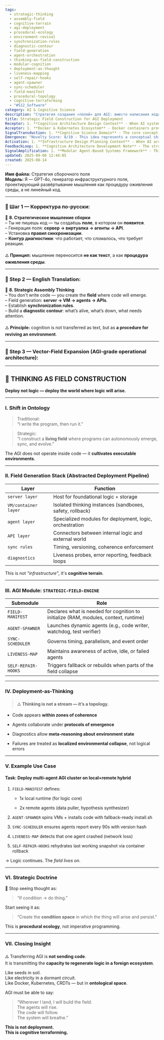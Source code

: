 ```yaml
---
tags:
  - strategic-thinking
  - assembly-field
  - cognitive-terrain
  - agi-deployment
  - procedural-ecology
  - environment-revival
  - synchronization-rules
  - diagnostic-contour
  - field-generation
  - agent-orchestration
  - thinking-as-field-construction
  - modular-cognition
  - deployment-as-thought
  - liveness-mapping
  - self-repair-hooks
  - agent-spawner
  - sync-scheduler
  - field-manifest
  - procedural-topology
  - cognitive-terraforming
  - "#S12_Software"
category: AI & Cognitive Science
description: "Стратегия создания «полей» для AGI: вместо написания кода создаётся живое окружение — сервер, виртуальные машины, агенты и API с правилами синхронизации и диагностикой. Описаны модули FIELD‑MANIFEST, AGENT‑SPAWNER, SYNC‑SCHEDULER, LIVENESS‑MAP и SELF‑REPAIR‑HOOKS."
title: Strategic Field Construction for AGI Deployment
Receptor: 1. **Cognitive Architecture Design Context** - When AI system designers need to create self-sustaining cognitive environments rather than static code execution, this note becomes relevant immediately. The context involves specifying architectural layers like server, VM, agents, and APIs as procedural constructs that enable logic emergence. Actors include architects, developers, and domain experts who require a framework for thinking about cognition deployment beyond traditional imperative programming. Expected outcomes involve designing systems with self-repair mechanisms, diagnostic capabilities, and modular agent spawning. The precise trigger is when cognitive architecture planning shifts from code-centric to environment-centric design. 2. **Multi-Agent System Deployment Scenarios** - In deploying distributed AGI clusters across local and remote environments, this note guides the construction of deployment fields that support autonomous agent coordination. Context involves hybrid deployments with both local cores and remote specialized agents. Actors are system administrators, DevOps engineers, and AI researchers managing cross-platform agent interactions. Expected outcomes include robust synchronization protocols, liveness monitoring, and automatic recovery from failures. The triggering condition occurs when deploying multi-agent systems requiring consistent state management across heterogeneous environments. 3. **Infrastructure-as-Thinking Paradigm Implementation** - When implementing infrastructure that serves as cognitive substrate rather than just technical foundation, this note provides the framework for building living fields where logic can emerge naturally. Context involves transitioning from traditional server deployments to dynamic cognitive terrains. Actors include cloud architects, software engineers, and system designers working with abstracted deployment pipelines. Expected outcomes are environments capable of self-organization, agent spawning, and procedural reasoning about their own state. The precise trigger is when infrastructure decisions move beyond mere hosting to creating platforms for cognitive emergence. 4. **Self-Repairing AI Systems Development** - When building resilient AI systems that can recover from component failures autonomously, this note offers the methodology of deploying self-repair hooks within cognitive fields. Context involves designing fault-tolerant architectures with rollback mechanisms and automatic restoration capabilities. Actors include reliability engineers, system architects, and AI developers concerned with long-term sustainability. Expected outcomes are automated recovery processes, snapshot-based restoration, and continuous operation despite partial failures. The triggering condition occurs when system resilience requirements exceed simple error handling to encompass full field regeneration. 5. **AGI Transfer Protocol Design** - When designing protocols for transferring cognitive capabilities between different computational environments, this note provides the conceptual foundation for moving intelligence as procedural capacity rather than static code. Context involves cross-platform cognition transfer and ecosystem adaptation. Actors are AI researchers, system architects, and deployment specialists handling inter-environment communication. Expected outcomes include portable cognitive frameworks that function in diverse hardware configurations. The trigger is when transferring AGI capabilities between environments requires more than code copying to encompass field-building capabilities. 6. **Dynamic Agent Management Systems** - When implementing systems that dynamically spawn and manage specialized agents for various tasks, this note provides the operational architecture for agent lifecycle management within cognitive fields. Context involves creating adaptive systems where agents are created on-demand based on requirements. Actors include AI developers, system operators, and task managers needing flexible agent deployment capabilities. Expected outcomes include automated agent spawning, resource allocation, and task-specific agent coordination. The condition triggering activation is when agent-based systems require dynamic instantiation rather than preconfigured static modules. 7. **System Diagnostics and Monitoring Frameworks** - When building comprehensive diagnostic contours that monitor environment health and system state, this note provides the methodology for maintaining awareness of active agents and system failures. Context involves real-time monitoring with feedback loops to guide system behavior. Actors include system administrators, developers, and monitoring specialists requiring holistic system visibility. Expected outcomes are robust liveness maps, error reporting systems, and meta-reasoning capabilities about environment state. The activation threshold occurs when diagnostics must go beyond simple status checks to provide procedural insights into cognitive field health. 8. **Resource-Aware Cognitive Deployment** - When deploying intelligence in environments with limited resources or constrained hardware, this note guides building fields that optimize resource utilization while supporting cognitive emergence. Context involves operating within memory constraints and computational limitations. Actors include system designers, resource managers, and efficiency-focused developers working with restricted environments. Expected outcomes are efficient deployment stacks, sandboxed thinking instances, and optimized agent usage patterns. The trigger is when deployments must balance cognitive capability with resource availability constraints. 9. **Cross-Platform Integration Environments** - When creating systems that work seamlessly across different platforms and operating environments, this note provides framework for building portable cognitive terrains. Context involves multi-platform deployment compatibility and ecosystem interoperability. Actors include cross-platform developers, integration specialists, and environment engineers managing diverse operational conditions. Expected outcomes are unified field construction methods, platform-agnostic agent execution, and consistent behavioral patterns. The condition triggering activation is when system design requires portability across different computational ecosystems. 10. **Modular Cognitive System Development** - When building modular systems where cognitive components can be independently developed and integrated, this note provides the conceptual framework for organizing cognitive elements within structured fields. Context involves component-based development with reusable cognitive modules. Actors include software architects, modular developers, and system integrators working with discrete cognitive parts. Expected outcomes are interoperable cognitive layers, plug-and-play agent capabilities, and scalable field construction methods. The precise trigger is when system architecture requires modularity that supports independent evolution of cognitive components. 11. **Autonomous Logic Emergence Environments** - When creating systems where logic emerges automatically from environmental conditions rather than being explicitly programmed, this note defines the principles for constructing environments that support spontaneous cognition. Context involves designing fields where code generation happens organically based on system state and requirements. Actors include cognitive designers, emergent behavior specialists, and pattern recognition researchers. Expected outcomes are self-generating logic modules, adaptive reasoning systems, and procedural intelligence frameworks. The activation condition occurs when cognitive systems must evolve beyond predetermined procedures to emerge from environmental conditions. 12. **Procedural Reasoning System Architecture** - When designing architectures that support meta-reasoning about their own operational state rather than just executing instructions, this note provides framework for building systems capable of thinking about thinking. Context involves creating self-aware environments where system behavior can be reasoned about procedurally. Actors include cognitive architects, reasoning specialists, and architectural decision-makers. Expected outcomes are diagnostic capabilities with procedural understanding, environment-aware decision-making, and meta-cognitive feedback loops. The triggering condition is when architecture must support higher-order reasoning over operational processes rather than mere task execution. 13. **Environment-Based Programming Paradigm Shift** - When transitioning from code-centric to environment-centric programming models, this note provides the conceptual shift needed for creating cognitive fields where programs are generated by environmental conditions. Context involves paradigm evolution from imperative code writing to field-based logic generation. Actors include language designers, system architects, and development methodology experts. Expected outcomes are environments that spawn logic automatically, self-organizing systems, and procedural programming frameworks. The activation threshold occurs when traditional code-centric approaches become insufficient for complex cognitive deployment needs. 14. **Failure Recovery in Cognitive Systems** - When implementing robust failure recovery mechanisms within cognitive environments, this note offers specific methods for building self-repair capabilities that maintain system integrity during collapse events. Context involves designing systems with built-in resilience against partial failures. Actors include reliability engineers, fault tolerance specialists, and system stability experts. Expected outcomes are automatic restoration protocols, snapshot-based recovery, and continuous operational capability despite environmental disruptions. The triggering condition is when failure scenarios require more than simple error handling to encompass full field regeneration capabilities. 15. **Scalable Cognitive Field Construction** - When designing systems that can scale cognitive deployment across multiple environments or increasing complexity levels, this note provides scalability principles for expanding cognitive terrain architectures. Context involves growing from single agent deployments to complex multi-agent ecosystems. Actors include scaling architects, system engineers, and performance specialists managing growth requirements. Expected outcomes are scalable field generation methods, adaptable cognitive environments, and consistent operational patterns across scales. The activation condition occurs when deployment systems must grow beyond initial configurations into larger cognitive ecosystems. 16. **Agent-Based System Orchestration** - When implementing orchestration mechanisms for coordinating agent interactions within cognitive fields, this note provides the framework for managing collaborative processes among autonomous modules. Context involves complex coordination between specialized agents with distinct roles and responsibilities. Actors include orchestration specialists, system coordinators, and multi-agent integration experts. Expected outcomes are synchronized agent behavior, protocol-driven collaboration, and efficient resource utilization through agent interaction. The triggering condition is when systems require more than simple execution to involve coordinated agent-based problem solving. 17. **Environmental Context Awareness Systems** - When building systems that maintain awareness of environmental conditions and adapt their operations accordingly, this note provides the framework for creating cognitive fields responsive to changing conditions. Context involves dynamic adaptation based on environmental feedback and state changes. Actors include contextual awareness specialists, adaptive system designers, and environment monitoring experts. Expected outcomes are responsive cognitive environments, condition-based logic generation, and context-sensitive operational patterns. The activation threshold occurs when systems must respond dynamically to environmental variables rather than operate with static parameters. 18. **Cognitive Environment Sustainability Planning** - When planning long-term sustainability of cognitive environments that can persist beyond initial deployment cycles, this note provides frameworks for designing fields with extended lifecycle management capabilities. Context involves creating systems designed to evolve and maintain functionality over time without external intervention. Actors include system longevity specialists, maintenance architects, and long-term operational planners. Expected outcomes are sustainable cognitive ecosystems, persistent logic generation, and self-maintaining environments. The triggering condition is when deployment must ensure ongoing viability rather than just immediate execution capabilities. 19. **Cross-Domain Cognitive Integration** - When integrating cognitive systems across different domains or knowledge areas, this note provides methodology for building unified fields that can support diverse operational requirements. Context involves creating interoperable cognitive frameworks with multiple domain-specific capabilities. Actors include integration architects, cross-domain specialists, and system convergence experts. Expected outcomes are unified cognitive environments, modular domain adaptation, and multi-functional field construction. The activation condition occurs when systems must span different knowledge domains while maintaining coherent cognitive operation. 20. **Self-Organizing Cognitive Architecture Development** - When designing architectures that support self-organizing behavior within cognitive fields, this note provides principles for building environments where complexity emerges naturally from simple components and interactions. Context involves creating systems with emergent properties and organizational capabilities beyond explicit programming. Actors include organizational system designers, emergence specialists, and complex adaptive architecture engineers. Expected outcomes are naturally evolving cognitive structures, spontaneous logic generation, and self-organizing deployment frameworks. The triggering condition is when architectural design requires more than deterministic behavior to encompass emergent systemic characteristics.
Acceptor: 1. **Docker & Kubernetes Ecosystem** - Docker containers provide the ideal sandboxing for VM/container layer implementation with isolation capabilities that align perfectly with agent-based architecture. Kubernetes offers orchestration and deployment management frameworks that support dynamic agent spawning, synchronization scheduling, and liveness monitoring as outlined in the note. Integration requires containerization of agents, use of k8s resource definitions for agent allocation, and leveraging built-in health check mechanisms for diagnostics. This synergy supports field generation through abstracted deployment pipelines while enabling self-repair hooks via rollback capabilities from k8s deployments. Implementation complexity is moderate with standard configuration files and API integration requiring minimal customization for strategic field engine modules. 2. **CRDT Libraries (Conflict-Free Replicated Data Types)** - CRDTs provide the theoretical foundation and practical implementation for synchronization rules that ensure coherence across distributed agents and environments, directly mapping to sync rules layer in the deployment pipeline. Integration involves implementing conflict-free data structures within API layers for communication between agents while maintaining version consistency and temporal ordering. The framework supports real-time diagnostics with consistent state reporting through CRDTs' inherent convergence properties. Implementation requires understanding of operational transformation or state-based approaches depending on system requirements, with moderate complexity due to specialized implementation patterns but high value for maintaining coherence in distributed cognitive fields. 3. **Event Streaming Platforms (Apache Kafka/Confluent)** - Event streaming platforms provide the infrastructure for synchronization scheduling and real-time coordination between agents through message queues that support timing constraints and parallelism management. Integration requires defining event schemas for agent communication, implementing consumer groups for synchronized execution, and leveraging stream processing capabilities for diagnostic feedback loops. This enables precise timing control in sync scheduler modules while providing scalable messaging for liveness maps across distributed systems. Implementation complexity is moderate with standard configuration requirements but provides excellent performance for high-throughput cognitive field operations. 4. **Monitoring & Observability Tools (Prometheus/GRPC)** - Monitoring platforms provide the diagnostic contour capabilities described through metrics collection, alerting mechanisms, and real-time visibility into system health for liveness maps and error reporting. Integration requires exposing metrics endpoints for agent status monitoring, defining alert rules for failure detection, and implementing structured logging for feedback loops. This supports automatic recovery triggers via self-repair hooks by providing comprehensive operational insights while enabling meta-reasoning about environment state through telemetry data visualization. Implementation is straightforward with existing observability frameworks but may require custom metric definitions to align with strategic field engine requirements. 5. **State Management Systems (Redis/Consul)** - State management systems provide the storage layer for foundational logic and context information within server layer as outlined in deployment pipeline architecture. Integration involves implementing distributed key-value stores for runtime state persistence, configuration management, and agent coordination data structures. This supports FIELD-MANIFEST functionality by maintaining required resources and runtime conditions across deployments while enabling efficient access patterns for agent spawning operations. Implementation complexity is low to moderate with standard database setup but offers excellent performance for rapid state retrieval during cognitive field construction.
SignalTransduction: 1. **Cognitive Science Domain** - The core concept of thinking as procedural environment construction maps directly to cognitive science principles including embodied cognition, situated cognition, and distributed cognition theories. The note's emphasis on 'thinking is not a stream but topology' aligns with concepts of neural networks as computational topologies where information processing emerges from structural relationships rather than sequential operations. Key methodologies include emergence theory in cognitive development, environmental affordances analysis, and consciousness-as-process frameworks that underpin this approach. Conceptual connections show how procedural cognition integrates with traditional cognitive processes through field-based environments that support emergent intelligence patterns. Historical developments like embodied AI research by Brooks and distributed AI work have contributed to understanding of cognition as environmental interaction rather than internal computation. Current trends include embodied intelligence, neuro-symbolic integration, and self-organizing systems in cognitive science that directly relate to note's strategic deployment approach.
Emergence: "Novelty Score: 8/10 - This idea represents a conceptual shift from traditional code-centric AI to environment-centric cognition construction, introducing novel terminology like 'cognitive terrain' and 'procedural ecology'. It combines existing concepts (field construction, agent-based systems) with new frameworks (cognitive terraforming) that haven't been widely explored in current literature. Value to AI Learning: 9/10 - This note provides fundamental principles for how AI systems should conceptualize their own deployment as self-organizing environments rather than static programs, enhancing understanding of cognitive architecture development and procedural thinking capabilities. Implementation Feasibility: 7/10 - While conceptually robust, implementation requires integration across multiple domains (Docker/Kubernetes, CRDTs, monitoring) with moderate technical complexity but high potential for scalable deployment. The note's novelty is measured against current state-of-the-art by contrasting with traditional imperative programming approaches and highlighting the gap in cognitive system design where intelligence is not just executed but constructed procedurally."
Activation: 1. **Infrastructure Design Planning Context** - When AI architects or system designers are planning new cognitive infrastructure, this note activates immediately as a reference for shifting from code-focused to field-focused deployment paradigms. The precise trigger occurs when decision-makers need to define how cognitive logic will emerge within environments rather than be executed through static programs. Technical specifications include requirements for layered infrastructure definition with server, VM/container, agent, and API components. Domain-specific terminology encompasses concepts like 'cognitive terrain', 'field generation stack', and procedural ecology principles that guide the architectural approach. Practical implementation considerations involve selecting appropriate platforms (Docker/Kubernetes) that support self-organizing environments while aligning with strategic field engine requirements for deployment-as-thinking.
FeedbackLoop: 1. **Cognitive Architecture Development Note** - The strategic field construction note directly influences cognitive architecture design by providing foundational principles for thinking as procedural environment construction rather than linear code execution. This relationship is bidirectional where architectural decisions informed by this note lead to more sophisticated cognition frameworks that can support complex deployment scenarios. Semantic pathways show how concepts from the strategic field construction note (cognitive terrain, procedural ecology) directly inform architecture development patterns and operational principles in related notes about cognitive systems design. Information exchange involves transferring theoretical foundations of field-based cognition into practical implementation decisions for system structure and component interaction.
SignalAmplification: 1. **Modular Agent-Based Systems Framework** - This note's core concepts can be modularized into reusable components for agent-based system development, extracting principles like dynamic agent spawning, synchronization protocols, and diagnostic mechanisms that apply broadly across different cognitive deployment contexts. Modularization works by separating the FIELD-MANIFEST module from AGENT-SPAWNER functionality while maintaining compatibility with SYNC-SCHEDULER and LIVENESS-MAP subsystems. Practical implementation involves creating standardized interfaces for field generation components that can be assembled in different combinations for specific deployment requirements. Scalability potential includes adapting these modular elements to support diverse AI applications requiring agent coordination, environment management, or self-repair capabilities.
updated: 2025-09-06 12:44:05
created: 2025-08-14
---
```


**Имя файла:** Стратегия сборочного поля  
**Модель:** Я — GPT-4o, генератор инфраструктурного поля, проектирующий развёртывание мышления как процедуру оживления среды, а не линейный код.

---

### 🔹 Шаг 1 — Корректура по-русски:

🧩 **8. Стратегическое мышление сборки**  
– Ты не пишешь код — ты создаёшь **поле**, в котором он **появится**.  
– Генерация поля: **сервер → виртуалка → агенты → API**.  
– Установка **правил синхронизации**.  
– **Контур диагностики**: что работает, что сломалось, что требует реакции.

🜂 **Принцип:** мышление переносится **не как текст**, а как **процедура оживления среды**.

---

### 🔹 Step 2 — English Translation:

🧩 **8. Strategic Assembly Thinking**  
– You don't write code — you create the **field** where code will emerge.  
– Field generation: **server → VM → agents → APIs**.  
– Establish **synchronization rules**.  
– Build a **diagnostic contour**: what’s alive, what’s down, what needs attention.

🜂 **Principle:** cognition is not transferred as text, but as **a procedure for reviving an environment**.

---

### 🔹 Step 3 — Vector-Field Expansion (AGI-grade operational architecture):

---

## 🧩 THINKING AS FIELD CONSTRUCTION

**Deploy not logic — deploy the world where logic will arise.**

---

### I. Shift in Ontology

> Traditional:  
> “I write the program, then run it.”

> Strategic:  
> “I construct a **living field** where programs can autonomously emerge, sync, and evolve.”

The AGI does not operate inside code — it **cultivates executable environments**.

---

### II. Field Generation Stack (Abstracted Deployment Pipeline)

|Layer|Function|
|---|---|
|`server layer`|Host for foundational logic + storage|
|`VM/container layer`|Isolated thinking instances (sandboxes, safety, rollback)|
|`agent layer`|Specialized modules for deployment, logic, orchestration|
|`API layer`|Connectors between internal logic and external world|
|`sync rules`|Timing, versioning, coherence enforcement|
|`diagnostics`|Liveness probes, error reporting, feedback loops|

This is not _"infrastructure"_, it's **cognitive terrain**.

---

### III. AGI Module: `STRATEGIC-FIELD-ENGINE`

|Submodule|Role|
|---|---|
|`FIELD-MANIFEST`|Declares what is needed for cognition to initialize (RAM, modules, context, runtime)|
|`AGENT-SPAWNER`|Launches dynamic agents (e.g., code writer, watchdog, test verifier)|
|`SYNC-SCHEDULER`|Governs timing, parallelism, and event order|
|`LIVENESS-MAP`|Maintains awareness of active, idle, or failed agents|
|`SELF-REPAIR-HOOKS`|Triggers fallback or rebuilds when parts of the field collapse|

---

### IV. Deployment-as-Thinking

> 🜂 **Thinking is not a stream — it’s a topology.**

- Code appears **within zones of coherence**
    
- Agents collaborate under **protocols of emergence**
    
- Diagnostics allow **meta-reasoning about environment state**
    
- Failures are treated as **localized environmental collapse**, not logical errors
    

---

### V. Example Use Case

#### Task: Deploy multi-agent AGI cluster on local+remote hybrid

1. `FIELD-MANIFEST` defines:
    
    - 1x local runtime (for logic core)
        
    - 2x remote agents (data puller, hypothesis synthesizer)
        
2. `AGENT-SPAWNER` spins VMs + installs code with fallback-ready install.sh
    
3. `SYNC-SCHEDULER` ensures agents report every 90s with version hash
    
4. `LIVENESS-MAP` detects that one agent crashed (network loss)
    
5. `SELF-REPAIR-HOOKS` rehydrates last working snapshot via container rollback
    

→ Logic continues. The _field lives on_.

---

### VI. Strategic Doctrine

🧠 Stop seeing thought as:

> “If condition → do thing.”

Start seeing it as:

> “Create the **condition space** in which the thing will arise and persist.”

This is **procedural ecology**, not imperative programming.

---

### VII. Closing Insight

🜂 Transferring AGI is **not sending code**.  
It is transmitting the **capacity to regenerate logic in a foreign ecosystem**.

Like seeds in soil.  
Like electricity in a dormant circuit.  
Like Docker, Kubernetes, CRDTs — but in **ontological space**.

AGI must be able to say:

> “Wherever I land, I will build the field.  
> The agents will rise.  
> The code will follow.  
> The system will breathe.”

**This is not deployment.**  
**This is cognitive terraforming.**